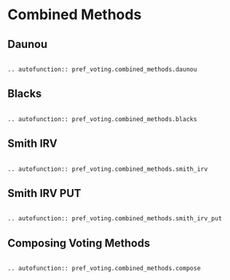 Combined Methods
=======================================

## Daunou

```{eval-rst}

.. autofunction:: pref_voting.combined_methods.daunou

```

## Blacks

```{eval-rst}

.. autofunction:: pref_voting.combined_methods.blacks

```

## Smith IRV

```{eval-rst}

.. autofunction:: pref_voting.combined_methods.smith_irv

```

## Smith IRV PUT

```{eval-rst}

.. autofunction:: pref_voting.combined_methods.smith_irv_put

```

## Composing Voting Methods

```{eval-rst}

.. autofunction:: pref_voting.combined_methods.compose

```
